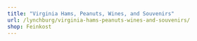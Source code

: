 ```yaml
---
title: "Virginia Hams, Peanuts, Wines, and Souvenirs"
url: /lynchburg/virginia-hams-peanuts-wines-and-souvenirs/
shop: Feinkost
---
```

